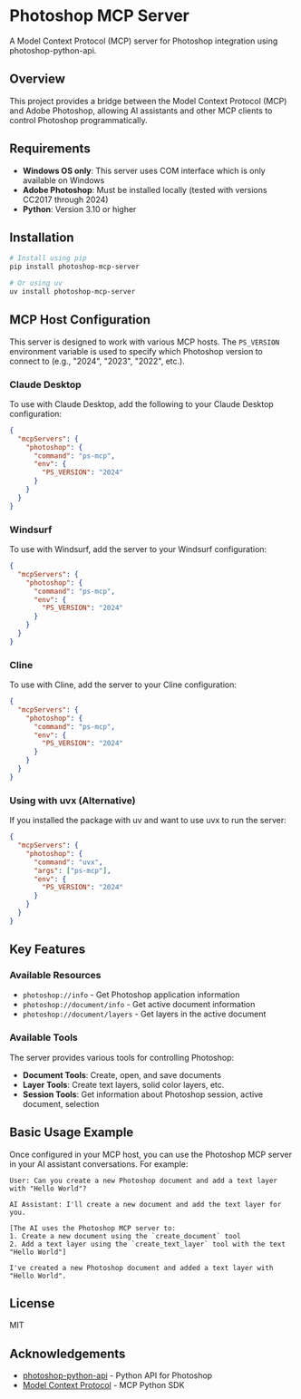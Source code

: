 # Photoshop MCP Server

A Model Context Protocol (MCP) server for Photoshop integration using photoshop-python-api.

## Overview

This project provides a bridge between the Model Context Protocol (MCP) and Adobe Photoshop, allowing AI assistants and other MCP clients to control Photoshop programmatically.

## Requirements

- **Windows OS only**: This server uses COM interface which is only available on Windows
- **Adobe Photoshop**: Must be installed locally (tested with versions CC2017 through 2024)
- **Python**: Version 3.10 or higher

## Installation

```bash
# Install using pip
pip install photoshop-mcp-server

# Or using uv
uv install photoshop-mcp-server
```

## MCP Host Configuration

This server is designed to work with various MCP hosts. The `PS_VERSION` environment variable is used to specify which Photoshop version to connect to (e.g., "2024", "2023", "2022", etc.).

### Claude Desktop

To use with Claude Desktop, add the following to your Claude Desktop configuration:

```json
{
  "mcpServers": {
    "photoshop": {
      "command": "ps-mcp",
      "env": {
        "PS_VERSION": "2024"
      }
    }
  }
}
```

### Windsurf

To use with Windsurf, add the server to your Windsurf configuration:

```json
{
  "mcpServers": {
    "photoshop": {
      "command": "ps-mcp",
      "env": {
        "PS_VERSION": "2024"
      }
    }
  }
}
```

### Cline

To use with Cline, add the server to your Cline configuration:

```json
{
  "mcpServers": {
    "photoshop": {
      "command": "ps-mcp",
      "env": {
        "PS_VERSION": "2024"
      }
    }
  }
}
```

### Using with uvx (Alternative)

If you installed the package with uv and want to use uvx to run the server:

```json
{
  "mcpServers": {
    "photoshop": {
      "command": "uvx",
      "args": ["ps-mcp"],
      "env": {
        "PS_VERSION": "2024"
      }
    }
  }
}
```

## Key Features

### Available Resources

- `photoshop://info` - Get Photoshop application information
- `photoshop://document/info` - Get active document information
- `photoshop://document/layers` - Get layers in the active document

### Available Tools

The server provides various tools for controlling Photoshop:

- **Document Tools**: Create, open, and save documents
- **Layer Tools**: Create text layers, solid color layers, etc.
- **Session Tools**: Get information about Photoshop session, active document, selection

## Basic Usage Example

Once configured in your MCP host, you can use the Photoshop MCP server in your AI assistant conversations. For example:

```text
User: Can you create a new Photoshop document and add a text layer with "Hello World"?

AI Assistant: I'll create a new document and add the text layer for you.

[The AI uses the Photoshop MCP server to:
1. Create a new document using the `create_document` tool
2. Add a text layer using the `create_text_layer` tool with the text "Hello World"]

I've created a new Photoshop document and added a text layer with "Hello World".
```

## License

MIT

## Acknowledgements

- [photoshop-python-api](https://github.com/loonghao/photoshop-python-api) - Python API for Photoshop
- [Model Context Protocol](https://github.com/modelcontextprotocol/python-sdk) - MCP Python SDK
